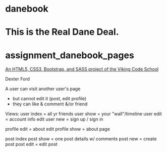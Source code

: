 danebook
========

This is the Real Dane Deal.
=======
# assignment_danebook_pages

[An HTML5, CSS3, Bootstrap, and SASS project of the Viking Code School](http://www.vikingcodeschool.com)

Dexter Ford

A user can visit another user's page
- but cannot edit it (post, edit profile)
- they can like & comment &/or friend

Views:
  user index = all yr friends
  user show = your "wall"/timeline
  user edit = account info edit
  user new = sign up / sign in

  profile edit = about edit
  profile show = about page

  post index
  post show = one post details w/ comments
  post new = create post
  post edit = edit post

  